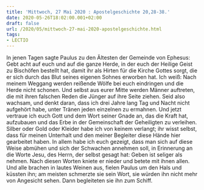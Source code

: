```yaml
---
title: 'Mittwoch, 27 Mai 2020 : Apostelgeschichte 20,28-38.'
date: 2020-05-26T18:02:00.001+02:00
draft: false
url: /2020/05/mittwoch-27-mai-2020-apostelgeschichte.html
tags: 
- LECTIO
---
```


In jenen Tagen sagte Paulus zu den Ältesten der Gemeinde von Ephesus: Gebt acht auf euch und auf die ganze Herde, in der euch der Heilige Geist zu Bischöfen bestellt hat, damit ihr als Hirten für die Kirche Gottes sorgt, die er sich durch das Blut seines eigenen Sohnes erworben hat. Ich weiß: Nach meinem Weggang werden reißende Wölfe bei euch eindringen und die Herde nicht schonen. Und selbst aus eurer Mitte werden Männer auftreten, die mit ihren falschen Reden die Jünger auf ihre Seite ziehen. Seid also wachsam, und denkt daran, dass ich drei Jahre lang Tag und Nacht nicht aufgehört habe, unter Tränen jeden einzelnen zu ermahnen. Und jetzt vertraue ich euch Gott und dem Wort seiner Gnade an, das die Kraft hat, aufzubauen und das Erbe in der Gemeinschaft der Geheiligten zu verleihen. Silber oder Gold oder Kleider habe ich von keinem verlangt; ihr wisst selbst, dass für meinen Unterhalt und den meiner Begleiter diese Hände hier gearbeitet haben. In allem habe ich euch gezeigt, dass man sich auf diese Weise abmühen und sich der Schwachen annehmen soll, in Erinnerung an die Worte Jesu, des Herrn, der selbst gesagt hat: Geben ist seliger als nehmen. Nach diesen Worten kniete er nieder und betete mit ihnen allen. Und alle brachen in lautes Weinen aus, fielen Paulus um den Hals und küssten ihn; am meisten schmerzte sie sein Wort, sie würden ihn nicht mehr von Angesicht sehen. Dann begleiteten sie ihn zum Schiff.